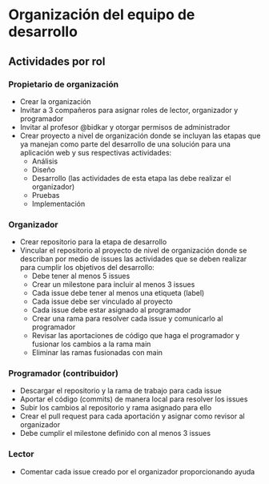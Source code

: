 # Organización del equipo de desarrollo

## Actividades por rol

### Propietario de organización
- Crear la organización
- Invitar a 3 compañeros para asignar roles de lector, organizador y programador
- Invitar al profesor @bidkar y otorgar permisos de administrador
- Crear proyecto a nivel de organización donde se incluyan las etapas que ya manejan como parte del desarrollo de una solución para una aplicación web y sus respectivas actividades:
  - Análisis
  - Diseño
  - Desarrollo (las actividades de esta etapa las debe realizar el organizador)
  - Pruebas
  - Implementación

### Organizador
- Crear repositorio para la etapa de desarrollo
- Vincular el repositorio al proyecto de nivel de organización donde se describan por medio de issues las actividades que se deben realizar para cumplir los objetivos del desarrollo:
  - Debe tener al menos 5 issues
  - Crear un milestone para incluir al menos 3 issues
  - Cada issue debe tener al menos una etiqueta (label)
  - Cada issue debe ser vinculado al proyecto
  - Cada issue debe estar asignado al programador
  - Crear una rama para resolver cada issue y comunicarlo al programador
  - Revisar las aportaciones de código que haga el programador y fusionar los cambios a la rama main
  - Eliminar las ramas fusionadas con main

### Programador (contribuidor)
- Descargar el repositorio y la rama de trabajo para cada issue
- Aportar el código (commits) de manera local para resolver los issues
- Subir los cambios al repositorio y rama asignado para ello
- Crear el pull request para cada aportación y asignar como revisor al organizador
- Debe cumplir el milestone definido con al menos 3 issues

### Lector
- Comentar cada issue creado por el organizador proporcionando ayuda
